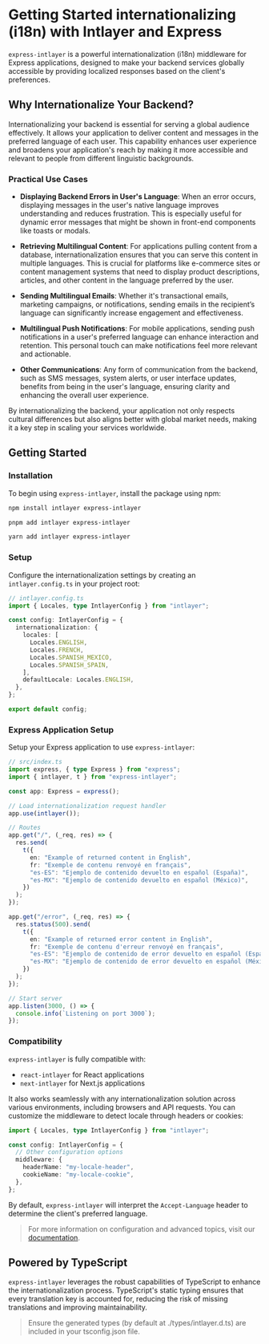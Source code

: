 # Getting Started internationalizing (i18n) with Intlayer and Express

`express-intlayer` is a powerful internationalization (i18n) middleware for Express applications, designed to make your backend services globally accessible by providing localized responses based on the client's preferences.

## Why Internationalize Your Backend?

Internationalizing your backend is essential for serving a global audience effectively. It allows your application to deliver content and messages in the preferred language of each user. This capability enhances user experience and broadens your application's reach by making it more accessible and relevant to people from different linguistic backgrounds.

### Practical Use Cases

- **Displaying Backend Errors in User's Language**: When an error occurs, displaying messages in the user's native language improves understanding and reduces frustration. This is especially useful for dynamic error messages that might be shown in front-end components like toasts or modals.

- **Retrieving Multilingual Content**: For applications pulling content from a database, internationalization ensures that you can serve this content in multiple languages. This is crucial for platforms like e-commerce sites or content management systems that need to display product descriptions, articles, and other content in the language preferred by the user.

- **Sending Multilingual Emails**: Whether it's transactional emails, marketing campaigns, or notifications, sending emails in the recipient’s language can significantly increase engagement and effectiveness.

- **Multilingual Push Notifications**: For mobile applications, sending push notifications in a user's preferred language can enhance interaction and retention. This personal touch can make notifications feel more relevant and actionable.

- **Other Communications**: Any form of communication from the backend, such as SMS messages, system alerts, or user interface updates, benefits from being in the user's language, ensuring clarity and enhancing the overall user experience.

By internationalizing the backend, your application not only respects cultural differences but also aligns better with global market needs, making it a key step in scaling your services worldwide.

## Getting Started

### Installation

To begin using `express-intlayer`, install the package using npm:

```bash
npm install intlayer express-intlayer
```

```bash
pnpm add intlayer express-intlayer
```

```bash
yarn add intlayer express-intlayer
```

### Setup

Configure the internationalization settings by creating an `intlayer.config.ts` in your project root:

```typescript
// intlayer.config.ts
import { Locales, type IntlayerConfig } from "intlayer";

const config: IntlayerConfig = {
  internationalization: {
    locales: [
      Locales.ENGLISH,
      Locales.FRENCH,
      Locales.SPANISH_MEXICO,
      Locales.SPANISH_SPAIN,
    ],
    defaultLocale: Locales.ENGLISH,
  },
};

export default config;
```

### Express Application Setup

Setup your Express application to use `express-intlayer`:

```typescript
// src/index.ts
import express, { type Express } from "express";
import { intlayer, t } from "express-intlayer";

const app: Express = express();

// Load internationalization request handler
app.use(intlayer());

// Routes
app.get("/", (_req, res) => {
  res.send(
    t({
      en: "Example of returned content in English",
      fr: "Exemple de contenu renvoyé en français",
      "es-ES": "Ejemplo de contenido devuelto en español (España)",
      "es-MX": "Ejemplo de contenido devuelto en español (México)",
    })
  );
});

app.get("/error", (_req, res) => {
  res.status(500).send(
    t({
      en: "Example of returned error content in English",
      fr: "Exemple de contenu d'erreur renvoyé en français",
      "es-ES": "Ejemplo de contenido de error devuelto en español (España)",
      "es-MX": "Ejemplo de contenido de error devuelto en español (México)",
    })
  );
});

// Start server
app.listen(3000, () => {
  console.info(`Listening on port 3000`);
});
```

### Compatibility

`express-intlayer` is fully compatible with:

- `react-intlayer` for React applications
- `next-intlayer` for Next.js applications

It also works seamlessly with any internationalization solution across various environments, including browsers and API requests. You can customize the middleware to detect locale through headers or cookies:

```typescript
import { Locales, type IntlayerConfig } from "intlayer";

const config: IntlayerConfig = {
  // Other configuration options
  middleware: {
    headerName: "my-locale-header",
    cookieName: "my-locale-cookie",
  },
};
```

By default, `express-intlayer` will interpret the `Accept-Language` header to determine the client's preferred language.

> For more information on configuration and advanced topics, visit our [documentation](https://intlayer.org/doc/concept/configuration).

## Powered by TypeScript

`express-intlayer` leverages the robust capabilities of TypeScript to enhance the internationalization process. TypeScript's static typing ensures that every translation key is accounted for, reducing the risk of missing translations and improving maintainability.

> Ensure the generated types (by default at ./types/intlayer.d.ts) are included in your tsconfig.json file.
